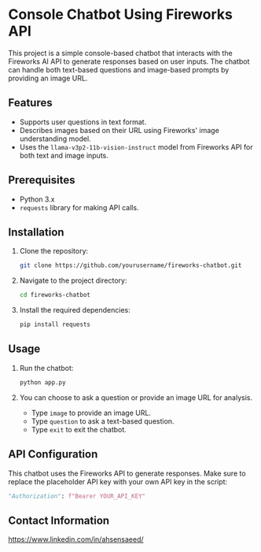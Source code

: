# Console Chatbot Using Fireworks API

This project is a simple console-based chatbot that interacts with the Fireworks AI API to generate responses based on user inputs. The chatbot can handle both text-based questions and image-based prompts by providing an image URL.

## Features

- Supports user questions in text format.
- Describes images based on their URL using Fireworks' image understanding model.
- Uses the `llama-v3p2-11b-vision-instruct` model from Fireworks API for both text and image inputs.

## Prerequisites

- Python 3.x
- `requests` library for making API calls.

## Installation

1. Clone the repository:

   ```bash
   git clone https://github.com/yourusername/fireworks-chatbot.git
   ```
2. Navigate to the project directory:

   ```bash
   cd fireworks-chatbot
   ```
3. Install the required dependencies:

   ```bash
   pip install requests
   ```

## Usage

1. Run the chatbot:

   ```bash
   python app.py
   ```
2. You can choose to ask a question or provide an image URL for analysis.

   - Type `image` to provide an image URL.
   - Type `question` to ask a text-based question.
   - Type `exit` to exit the chatbot.

## API Configuration

This chatbot uses the Fireworks API to generate responses. Make sure to replace the placeholder API key with your own API key in the script:

```python
"Authorization": f"Bearer YOUR_API_KEY"
```

## Contact Information

https://www.linkedin.com/in/ahsensaeed/
